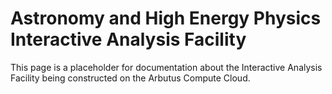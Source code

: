 # Astronomy and High Energy Physics Interactive Analysis Facility

This page is a placeholder for documentation about the Interactive Analysis Facility being constructed on the Arbutus Compute Cloud.
